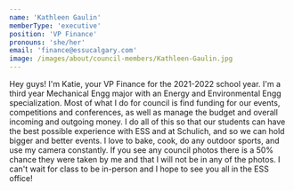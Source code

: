 ```yaml
---
name: 'Kathleen Gaulin'
memberType: 'executive'
position: 'VP Finance'
pronouns: 'she/her'
email: 'finance@essucalgary.com'
image: /images/about/council-members/Kathleen-Gaulin.jpg
---
```


Hey guys! I'm Katie, your VP Finance for the 2021-2022 school year. I'm a third year Mechanical Engg major with an Energy and Environmental Engg specialization. Most of what I do for council is find funding for our events, competitions and conferences, as well as manage the budget and overall incoming and outgoing money. I do all of this so that our students can have the best possible experience with ESS and at Schulich, and so we can hold bigger and better events. I love to bake, cook, do any outdoor sports, and use my camera constantly. If you see any council photos there is a 50% chance they were taken by me and that I will not be in any of the photos. I can't wait for class to be in-person and I hope to see you all in the ESS office!